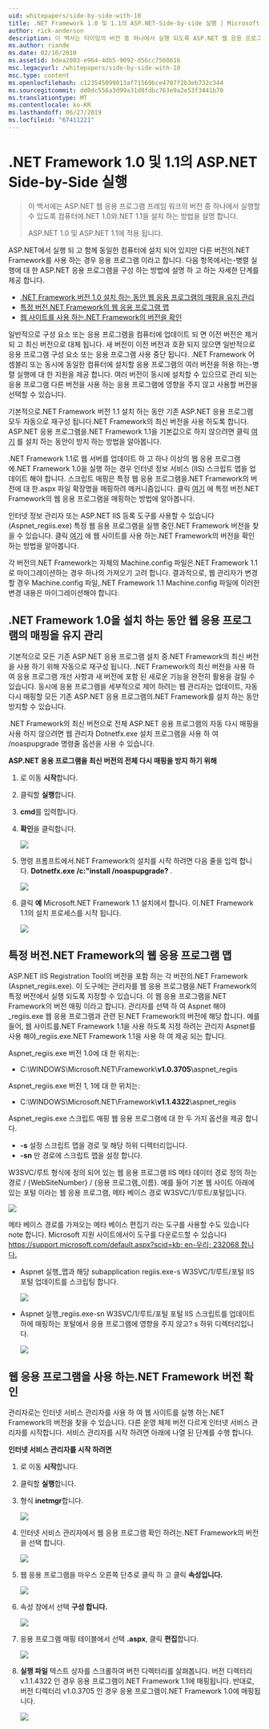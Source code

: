 ```yaml
---
uid: whitepapers/side-by-side-with-10
title: .NET Framework 1.0 및 1.1의 ASP.NET-Side-by-side 실행 | Microsoft Docs
author: rick-anderson
description: 이 백서는 타이밍의 버전 중 하나에서 실행 되도록 ASP.NET 웹 응용 프로그램 수 있도록 컴퓨터에.NET 1.0와.NET 1.1을 설치 하는 방법에 설명 하는 중...
ms.author: riande
ms.date: 02/10/2010
ms.assetid: bdea2003-e964-4db5-9092-d56cc7560616
msc.legacyurl: /whitepapers/side-by-side-with-10
msc.type: content
ms.openlocfilehash: c123545099013af71569bce4707f2b3eb732c344
ms.sourcegitcommit: dd0dc556a3d99a31d8fdbc763e9a2e53f3441b70
ms.translationtype: MT
ms.contentlocale: ko-KR
ms.lasthandoff: 06/27/2019
ms.locfileid: "67411221"
---
```

# <a name="aspnet-side-by-side-execution-of-net-framework-10-and-11"></a>.NET Framework 1.0 및 1.1의 ASP.NET Side-by-Side 실행

> 이 백서에는 ASP.NET 웹 응용 프로그램 프레임 워크의 버전 중 하나에서 실행할 수 있도록 컴퓨터에.NET 1.0와.NET 1.1을 설치 하는 방법을 설명 합니다.
> 
> ASP.NET 1.0 및 ASP.NET 1.1에 적용 됩니다.

ASP.NET에서 실행 되 고 함께 동일한 컴퓨터에 설치 되어 있지만 다른 버전의.NET Framework를 사용 하는 경우 응용 프로그램 이라고 합니다. 다음 항목에서는-병렬 실행에 대 한 ASP.NET 응용 프로그램을 구성 하는 방법에 설명 하 고 하는 자세한 단계를 제공 합니다.

- [.NET Framework 버전 1.0 설치 하는 동안 웹 응용 프로그램의 매핑을 유지 관리](#1)
- [특정 버전.NET Framework의 웹 응용 프로그램 맵](#2)
- [웹 사이트를 사용 하는.NET Framework의 버전을 확인](#3)

일반적으로 구성 요소 또는 응용 프로그램을 컴퓨터에 업데이트 되 면 이전 버전은 제거 되 고 최신 버전으로 대체 됩니다. 새 버전이 이전 버전과 호환 되지 않으면 일반적으로 응용 프로그램 구성 요소 또는 응용 프로그램 사용 중단 됩니다. .NET Framework 어셈블리 또는 동시에 동일한 컴퓨터에 설치할 응용 프로그램의 여러 버전을 허용 하는-병렬 실행에 대 한 지원을 제공 합니다. 여러 버전이 동시에 설치할 수 있으므로 관리 되는 응용 프로그램 다른 버전을 사용 하는 응용 프로그램에 영향을 주지 않고 사용할 버전을 선택할 수 있습니다.

기본적으로.NET Framework 버전 1.1 설치 하는 동안 기존 ASP.NET 응용 프로그램 모두 자동으로 재구성 됩니다.NET Framework의 최신 버전을 사용 하도록 합니다. ASP.NET 응용 프로그램을.NET Framework 1.1을 기본값으로 하지 않으려면 클릭 [여기](#1) 를 설치 하는 동안이 방지 하는 방법을 알아봅니다.

.NET Framework 1.1로 웹 서버를 업데이트 하 고 하나 이상의 웹 응용 프로그램에.NET Framework 1.0을 실행 하는 경우 인터넷 정보 서비스 (IIS) 스크립트 맵을 업데이트 해야 합니다. 스크립트 매핑은 특정 웹 응용 프로그램을.NET Framework의 버전에 대 한.aspx 파일 확장명을 매핑하려 메커니즘입니다. 클릭 [여기](#2) 에 특정 버전.NET Framework의 웹 응용 프로그램을 매핑하는 방법에 알아봅니다.

인터넷 정보 관리자 또는 ASP.NET IIS 등록 도구를 사용할 수 있습니다 (Aspnet\_regiis.exe) 특정 웹 응용 프로그램을 실행 중인.NET Framework 버전을 찾을 수 있습니다. 클릭 [여기](#3) 에 웹 사이트를 사용 하는.NET Framework의 버전을 확인 하는 방법을 알아봅니다.

각 버전의.NET Framework는 자체의 Machine.config 파일은.NET Framework 1.1로 마이그레이션하는 경우 하나의 가져오기 고려 합니다. 결과적으로, 웹 관리자가 변경할 경우 Machine.config 파일,.NET Framework 1.1 Machine.config 파일에 이러한 변경 내용은 마이그레이션해야 합니다.

<a id="1"></a>

## <a name="maintaining-your-web-applications-mapping-to-net-framework-10-during-installation"></a>.NET Framework 1.0을 설치 하는 동안 웹 응용 프로그램의 매핑을 유지 관리

기본적으로 모든 기존 ASP.NET 응용 프로그램 설치 중.NET Framework의 최신 버전을 사용 하기 위해 자동으로 재구성 됩니다. .NET Framework의 최신 버전을 사용 하 여 응용 프로그램 개선 사항과 새 버전에 포함 된 새로운 기능을 완전히 활용을 걸릴 수 있습니다. 동시에 응용 프로그램을 세부적으로 제어 하려는 웹 관리자는 업데이트, 자동 다시 매핑할 모든 기존 ASP.NET 응용 프로그램의.NET Framework를 설치 하는 동안 방지할 수 있습니다.

.NET Framework의 최신 버전으로 전체 ASP.NET 응용 프로그램의 자동 다시 매핑을 사용 하지 않으려면 웹 관리자 Dotnetfx.exe 설치 프로그램을 사용 하 여 /noaspupgrade 명령줄 옵션을 사용 수 있습니다.

**ASP.NET 응용 프로그램을 최신 버전의 전체 다시 매핑을 방지 하기 위해**

1. 로 이동 **시작**합니다.
2. 클릭할 **실행**합니다.
3. **cmd**를 입력합니다.
4. **확인**을 클릭합니다.  
  
    ![](side-by-side-with-10/_static/image1.gif)
5. 명령 프롬프트에서.NET Framework의 설치를 시작 하려면 다음 줄을 입력 합니다. **Dotnetfx.exe /c:"install /noaspupgrade?** .  
  
    ![](side-by-side-with-10/_static/image2.gif)
6. 클릭 **예** Microsoft.NET Framework 1.1 설치에서 합니다. 이.NET Framework 1.1의 설치 프로세스를 시작 됩니다.  
  
    ![](side-by-side-with-10/_static/image3.gif)

<a id="2"></a>

## <a name="map-a-web-application-to-a-specific-version-of-the-net-framework"></a>특정 버전.NET Framework의 웹 응용 프로그램 맵

ASP.NET IIS Registration Tool의 버전을 포함 하는 각 버전의.NET Framework (Aspnet\_regiis.exe). 이 도구에는 관리자를 웹 응용 프로그램을.NET Framework의 특정 버전에서 실행 되도록 지정할 수 있습니다. 이 웹 응용 프로그램을.NET Framework의 버전 매핑 이라고 합니다. 관리자를 선택 하 여 Aspnet 해야\_regiis.exe 웹 응용 프로그램과 관련 된.NET Framework의 버전에 해당 합니다. 예를 들어, 웹 사이트를.NET Framework 1.1을 사용 하도록 지정 하려는 관리자 Aspnet를 사용 해야\_regiis.exe.NET Framework 1.1을 사용 하 여 제공 되는 합니다.

Aspnet\_regiis.exe 버전 1.0에 대 한 위치는:

- C:\WINDOWS\Microsoft.NET\Framework\\**v1.0.3705**\aspnet\_regiis

Aspnet\_regiis.exe 버전 1, 1에 대 한 위치는:

- C:\WINDOWS\Microsoft.NET\Framework\\**v1.1.4322**\aspnet\_regiis

Aspnet\_regiis.exe 스크립트 매핑 웹 응용 프로그램에 대 한 두 가지 옵션을 제공 합니다.

- **-s** 설정 스크립트 맵을 경로 및 해당 하위 디렉터리입니다.
- **-sn** 만 경로에 스크립트 맵을 설정 합니다.

W3SVC/루트 형식에 정의 되어 있는 웹 응용 프로그램 IIS 메타 데이터 경로 정의 하는 경로 / {WebSiteNumber} / {응용 프로그램\_이름}. 예를 들어 기본 웹 사이트 아래에 있는 포털 이라는 웹 응용 프로그램, 메타 베이스 경로 W3SVC/1/루트/포털입니다.

![](side-by-side-with-10/_static/image4.gif)

메타 베이스 경로를 가져오는 메타 베이스 편집기 라는 도구를 사용할 수도 있습니다 note 합니다. Microsoft 지원 사이트에서이 도구를 다운로드할 수 있습니다 [ https://support.microsoft.com/default.aspx?scid=kb; en-우리; 232068 합니다.](https://support.microsoft.com/default.aspx?scid=kb;en-us;232068)

- Aspnet 실행\_맵과 해당 subapplication regiis.exe-s W3SVC/1/루트/포털 IIS 포털 업데이트를 스크립팅 합니다.  
  
    ![](side-by-side-with-10/_static/image5.gif)

- Aspnet 실행\_regiis.exe-sn W3SVC/1/루트/포털 포털 IIS 스크립트를 업데이트 하에 매핑하는 포털에서 응용 프로그램에 영향을 주지 않고? s 하위 디렉터리입니다.  
  
    ![](side-by-side-with-10/_static/image6.gif)

<a id="3"></a>

## <a name="find-the-net-framework-version-that-a-web-application-is-using"></a>웹 응용 프로그램을 사용 하는.NET Framework 버전 확인

관리자로는 인터넷 서비스 관리자를 사용 하 여 웹 사이트를 실행 하는.NET Framework의 버전을 찾을 수 있습니다. 다른 운영 체제 버전 다르게 인터넷 서비스 관리자를 시작합니다. 서비스 관리자를 시작 하려면 아래에 나열 된 단계를 수행 합니다.

**인터넷 서비스 관리자를 시작 하려면**

1. 로 이동 **시작**합니다.
2. 클릭할 **실행**합니다.
3. 형식 **inetmgr**합니다.  
  
    ![](side-by-side-with-10/_static/image7.gif)
4. 인터넷 서비스 관리자에서 웹 응용 프로그램 확인 하려는.NET Framework의 버전을 선택 합니다.  
  
    ![](side-by-side-with-10/_static/image8.gif)
5. 웹 응용 프로그램을 마우스 오른쪽 단추로 클릭 하 고 클릭 **속성입니다.**  
  
    ![](side-by-side-with-10/_static/image9.gif)
6. 속성 창에서 선택 **구성 합니다.**  
  
    ![](side-by-side-with-10/_static/image10.gif)
7. 응용 프로그램 매핑 테이블에서 선택 **.aspx**, 클릭 **편집**합니다.  
  
    ![](side-by-side-with-10/_static/image11.gif)
8. **실행 파일** 텍스트 상자를 스크롤하여 버전 디렉터리를 살펴봅니다. 버전 디렉터리 v.1.1.4322 인 경우 응용 프로그램이.NET Framework 1.1에 매핑됩니다. 반대로, 버전 디렉터리 v1.0.3705 인 경우 응용 프로그램이.NET Framework 1.0에 매핑됩니다.  
  
    ![](side-by-side-with-10/_static/image12.gif)
